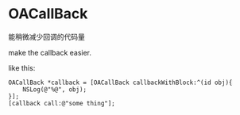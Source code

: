 OACallBack
==========

能稍微减少回调的代码量

make the callback easier.

like this:

    OACallBack *callback = [OACallBack callbackWithBlock:^(id obj){
        NSLog(@"%@", obj); 
    }];
    [callback call:@"some thing"];